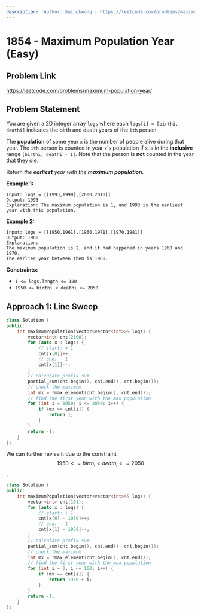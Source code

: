 ```yaml
---
description: 'Author: @wingkwong | https://leetcode.com/problems/maximum-population-year/'
---
```


# 1854 - Maximum Population Year (Easy)

## Problem Link

https://leetcode.com/problems/maximum-population-year/

## Problem Statement

You are given a 2D integer array `logs` where each `logs[i] = [birthi, deathi]` indicates the birth and death years of the `ith` person.

The **population** of some year `x` is the number of people alive during that year. The `ith` person is counted in year `x`'s population if `x` is in the **inclusive** range `[birthi, deathi - 1]`. Note that the person is **not** counted in the year that they die.

Return _the **earliest** year with the **maximum population**_.

**Example 1:**

```
Input: logs = [[1993,1999],[2000,2010]]
Output: 1993
Explanation: The maximum population is 1, and 1993 is the earliest year with this population.
```

**Example 2:**

```
Input: logs = [[1950,1961],[1960,1971],[1970,1981]]
Output: 1960
Explanation: 
The maximum population is 2, and it had happened in years 1960 and 1970.
The earlier year between them is 1960.
```

**Constraints:**

* `1 <= logs.length <= 100`
* `1950 <= birthi < deathi <= 2050`

## Approach 1: Line Sweep

<SolutionAuthor name="@wingkwong"/>

```cpp
class Solution {
public:
    int maximumPopulation(vector<vector<int>>& logs) {
        vector<int> cnt(2100);
        for (auto x : logs) {
            // start: + 1
            cnt[x[0]]++;
            // end: - 1
            cnt[x[1]]--;
        }
        // calculate prefix sum
        partial_sum(cnt.begin(), cnt.end(), cnt.begin());
        // check the maximum
        int mx = *max_element(cnt.begin(), cnt.end());
        // find the first year with the max population
        for (int i = 1950; i <= 2050; i++) {
            if (mx == cnt[i]) {
                return i;
            }
        }
        return -1;
    }
};
```

We can further revise it due to the constraint $$1950 <= birth_i < death_i <= 2050$$.

<SolutionAuthor name="@wingkwong"/>

```cpp
class Solution {
public:
    int maximumPopulation(vector<vector<int>>& logs) {
        vector<int> cnt(101);
        for (auto x : logs) {
            // start: + 1
            cnt[x[0] - 1950]++;
            // end: - 1
            cnt[x[1] - 1950]--;
        }
        // calculate prefix sum
        partial_sum(cnt.begin(), cnt.end(), cnt.begin());
        // check the maximum
        int mx = *max_element(cnt.begin(), cnt.end());
        // find the first year with the max population
        for (int i = 0; i <= 100; i++) {
            if (mx == cnt[i]) {
                return 1950 + i;
            }
        }
        return -1;
    }
};
```
